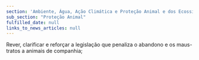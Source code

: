 ```yaml
---
section: 'Ambiente, Água, Ação Climática e Proteção Animal e dos Ecossistemas'
sub_section: "Proteção Animal"
fulfilled_date: null
links_to_news_articles: null
---
```


Rever, clarificar e reforçar a legislação que penaliza o abandono e os maus-tratos a animais de companhia;